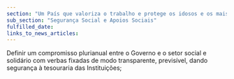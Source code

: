 ```yaml
---
section: "Um País que valoriza o trabalho e protege os idosos e os mais vulneráveis"
sub_section: "Segurança Social e Apoios Sociais"
fulfilled_date:
links_to_news_articles:
---
```


Definir um compromisso plurianual entre o Governo e o setor social e solidário com verbas fixadas de modo transparente, previsível, dando segurança à tesouraria das Instituições;